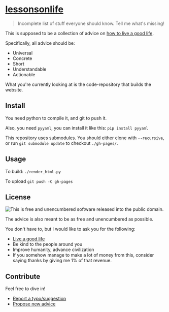# [lessonsonlife](https://benwiederhake.github.io/lessonsonlife/)

> Incomplete list of stuff everyone should know. Tell me what's missing!

This is supposed to be a collection of advice on [how to live a good life](https://benwiederhake.github.io/lessonsonlife/).

Specifically, all advice should be:
- Universal
- Concrete
- Short
- Understandable
- Actionable

What you're currently looking at is the code-repository that builds the website.

## Install

You need python to compile it, and git to push it.

Also, you need `pyyaml`, you can install it like this: `pip install pyyaml`

This repository uses submodules. You should either clone with `--recursive`, or run `git submodule update` to checkout `./gh-pages/`.

## Usage

To build: `./render_html.py`

To upload `git push -C gh-pages`

## License

![This is free and unencumbered software released into the public domain.](LICENSE)

The advice is also meant to be as free and unencumbered as possible.

You don't have to, but I would like to ask you for the following:
- [Live a good life](https://benwiederhake.github.io/lessonsonlife/)
- Be kind to the people around you
- Improve humanity, advance civilization
- If you somehow manage to make a lot of money from this, consider saying thanks by giving me 1% of that revenue.

## Contribute

Feel free to dive in!
- [Report a typo/suggestion](https://github.com/BenWiederhake/subint/issues/new)
- [Propose new advice](https://github.com/BenWiederhake/subint/issues/new)
